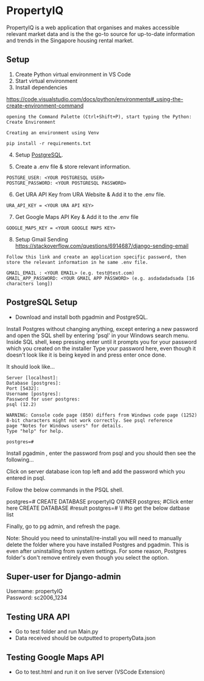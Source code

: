 # PropertyIQ

PropertyIQ is a web application that organises and makes accessible relevant market data and is the the go-to source for up-to-date information and trends in the Singapore housing rental market.

## Setup

1) Create Python virtual environment in VS Code 
2) Start virtual environment
3) Install dependencies 


https://code.visualstudio.com/docs/python/environments#_using-the-create-environment-command
```
opening the Command Palette (Ctrl+Shift+P), start typing the Python: Create Environment 

Creating an environment using Venv

pip install -r requirements.txt
```

4) Setup [PostgreSQL](##-PostgreSQL-Setup).

5) Create a .env file & store relevant information.
```
POSTGRE_USER: <YOUR POSTGRESQL USER>
POSTGRE_PASSWORD: <YOUR POSTGRESQL PASSWORD>
```

6) Get URA API Key from URA Website & Add it to the .env file.
```
URA_API_KEY = <YOUR URA API KEY>
```

7) Get Google Maps API Key & Add it to the .env file
```
GOOGLE_MAPS_KEY = <YOUR GOOGLE MAPS KEY>
```

8) Setup Gmail Sending
https://stackoverflow.com/questions/6914687/django-sending-email
```
Follow this link and create an application specific password, then store the relevant information in he same .env file.

GMAIL_EMAIL : <YOUR EMAIL> (e.g. test@test.com)
GMAIL_APP_PASSWORD: <YOUR GMAIL APP PASSWORD> (e.g. asdadadadsada [16 characters long])
```

## PostgreSQL Setup

- Download and install both pgadmin and PostgreSQL.

Install Postgres without changing anything, except entering a new password and open the SQL shell by entering 'psql' in your Windows search menu.
Inside SQL shell, keep pressing enter until it prompts you for your password which you created on the installer
Type your password here, even though it doesn't look like it is being keyed in and press enter once done.

It should look like...
```
Server [localhost]:
Database [postgres]:
Port [5432]:
Username [postgres]:
Password for user postgres:
psql (12.2)
 
WARNING: Console code page (850) differs from Windows code page (1252)
8-bit characters might not work correctly. See psql reference
page "Notes for Windows users" for details.
Type "help" for help.

postgres=# 
```

Install pgadmin , enter the password from psql and you should then see the following...

Click on server database icon top left and add the password which you entered in psql.

Follow the below commands in the PSQL shell.

postgres=# CREATE DATABASE propertyIQ OWNER postgres; #Click enter here
CREATE DATABASE #result
postgres=# \l #to get the below datbase list

Finally, go to pg admin, and refresh the page.

Note: Should you need to uninstall/re-install you will need to manually delete the folder where you have installed Postgres and pgadmin. This is even after uninstalling from system settings. For some reason, Postgres folder's don't remove entirely even though you select the option.

## Super-user for Django-admin
Username: propertyIQ    
Password: sc2006_1234

## Testing URA API 
- Go to test folder and run Main.py
- Data received should be outputted to propertyData.json

## Testing Google Maps API
- Go to test.html and run it on live server (VSCode Extension)
